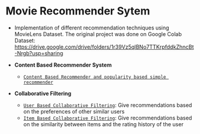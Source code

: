 # Movie Recommender Sytem
* Implementation of different recommendation techniques using MovieLens Dataset.
The original project was done on Google Colab
Dataset: https://drive.google.com/drive/folders/1r39Vz5qlBNo7TTKrpfddkZhncBt-Nrgb?usp=sharing

* __Content Based Recommender System__
  * [`Content Based Recommender and popularity based simple recommender`](https://github.com/abhi-biswas/movie-recommender-system/blob/master/Content%20Based%20Approach.ipynb)
* __Collaborative Filtering__
  * [`User Based Collaborative Filtering`](https://github.com/abhi-biswas/movie-recommender-system/blob/master/Collaboartive%20Filtering%20(User%20Based).ipynb): Give recommendations based on the preferences of other similar users
  * [`Item Based Collaborative Filtering`](https://github.com/abhi-biswas/movie-recommender-system/blob/master/Collaboartive%20Filtering%20(Item%20Based).ipynb): Give recommendations based on the similarity between items and the rating history of the user
